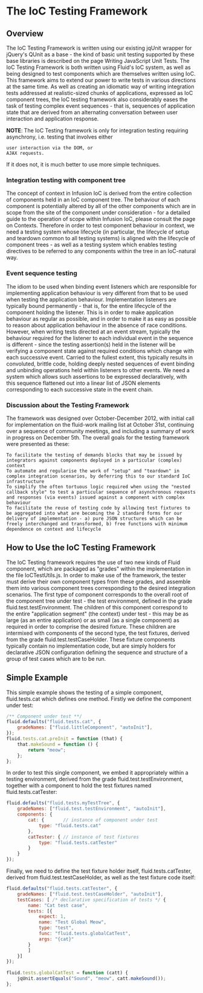 # The IoC Testing Framework #

## Overview ##
The IoC Testing Framework is written using our existing jqUnit wrapper for jQuery's QUnit as a base - the kind of basic unit testing supported by these base libraries is described on the page Writing JavaScript Unit Tests. The IoC Testing Framework is both written using Fluid's IoC system, as well as being designed to test components which are themselves written using IoC. This framework aims to extend our power to write tests in various directions at the same time. As well as creating an idiomatic way of writing integration tests addressed at realistic-sized chunks of applications, expressed as IoC component trees, the IoC testing framework also considerably eases the task of testing complex event sequences - that is, sequences of application state that are derived from an alternating conversation between user interaction and application response.

**NOTE**: The IoC Testing framework is only for integration testing requiring asynchrony, i.e. testing that involves either

    user interaction via the DOM, or
    AJAX requests.

If it does not, it is much better to use more simple techniques.

### Integration testing with component tree ###

The concept of context in Infusion IoC is derived from the entire collection of components held in an IoC component tree. The behaviour of each component is potentially altered by all of the other components which are in scope from the site of the component under consideration - for a detailed guide to the operation of scope within Infusion IoC, please consult the page on Contexts. Therefore in order to test component behaviour in context, we need a testing system whose lifecycle (in particular, the lifecycle of setup and teardown common to all testing systems) is aligned with the lifecycle of component trees - as well as a testing system which enables testing directives to be referred to any components within the tree in an IoC-natural way.

### Event sequence testing ###

The idiom to be used when binding event listeners which are responsible for implementing application behaviour is very different from that to be used when testing the application behaviour. Implementation listeners are typically bound permanently - that is, for the entire lifecycle of the component holding the listener. This is in order to make application behaviour as regular as possible, and in order to make it as easy as possible to reason about application behaviour in the absence of race conditions. However, when writing tests directed at an event stream, typically the behaviour required for the listener to each individual event in the sequence is different - since the testing assertion(s) held in the listener will be verifying a component state against required conditions which change with each successive event. Carried to the fullest extent, this typically results in convoluted, brittle code, holding deeply nested sequences of event binding and unbinding operations held within listeners to other events. We need a system which allows such assertions to be expressed declaratively, with this sequence flattened out into a linear list of JSON elements corresponding to each successive state in the event chain.

### Discussion about the Testing Framework ###

The framework was designed over October-December 2012, with initial call for implementation on the fluid-work mailing list at October 31st, continuing over a sequence of community meetings, and including a summary of work in progress on December 5th. The overall goals for the testing framework were presented as these:

    To facilitate the testing of demands blocks that may be issued by integrators against components deployed in a particular (complex) context
    To automate and regularise the work of "setup" and "teardown" in complex integration scenarios, by deferring this to our standard IoC infrastructure
    To simplify the often tortuous logic required when using the "nested callback style" to test a particular sequence of asynchronous requests and responses (via events) issued against a component with complex behaviour
    To facilitate the reuse of testing code by allowing test fixtures to be aggregated into what are becoming the 2 standard forms for our delivery of implementation - a) pure JSON structures which can be freely interchanged and transformed, b) free functions with minimum dependence on context and lifecycle

## How to Use the IoC Testing Framework ##

The IoC Testing framework requires the use of two new kinds of Fluid component, which are packaged as "grades" within the implementation in the file IoCTestUtils.js. In order to make use of the framework, the tester must derive their own component types from these grades, and assemble them into various component trees corresponding to the desired integration scenarios.
The first type of component corresponds to the overall root of the component tree under test - the test environment, defined in the grade fluid.test.testEnvironment. The children of this component correspond to the entire "application segment" (the context) under test - this may be as large (as an entire application) or as small (as a single component) as required in order to comprise the desired fixture. These children are intermixed with components of the second type, the test fixtures, derived from the grade fluid.test.testCaseHolder. These fixture components typically contain no implementation code, but are simply holders for declarative JSON configuration defining the sequence and structure of a group of test cases which are to be run.

## Simple Example ##

This simple example shows the testing of a simple component, fluid.tests.cat which defines one method. Firstly we define the component under test:

```javascript
/** Component under test **/
fluid.defaults("fluid.tests.cat", {
    gradeNames: ["fluid.littleComponent", "autoInit"],
});
fluid.tests.cat.preInit = function (that) {
    that.makeSound = function () {
        return "meow";
    };
};
```

In order to test this single component, we embed it appropriately within a testing environment, derived from the grade fluid.test.testEnvironment, together with a component to hold the test fixtures named fluid.tests.catTester:

```javascript
fluid.defaults("fluid.tests.myTestTree", {
    gradeNames: ["fluid.test.testEnvironment", "autoInit"],
    components: {
        cat: {       // instance of component under test
            type: "fluid.tests.cat"
        },
        catTester: { // instance of test fixtures
            type: "fluid.tests.catTester"
        }
    }
});
```

Finally, we need to define the test fixture holder itself, fluid.tests.catTester, derived from fluid.test.testCaseHolder, as well as the test fixture code itself:

```javascript
fluid.defaults("fluid.tests.catTester", {
    gradeNames: ["fluid.test.testCaseHolder", "autoInit"],
    testCases: [ /* declarative specification of tests */ {
        name: "Cat test case",
        tests: [{
            expect: 1,
            name: "Test Global Meow",
            type: "test",
            func: "fluid.tests.globalCatTest",
            args: "{cat}"
        }
        ]
    }]
});
 
fluid.tests.globalCatTest = function (catt) {
    jqUnit.assertEquals("Sound", "meow", catt.makeSound());
};
```
 